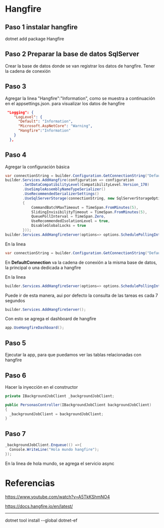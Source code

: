 # Hangfire

## Paso 1 instalar hangfire

dotnet add package Hangfire 

## Paso 2 Preparar la base de datos SqlServer

Crear la base de datos donde se van registrar los datos de hangfire. Tener la cadena de conexión

## Paso 3 

Agregar la linea "Hangfire":"Information", como se muestra a continuación en el appsettings.json. para visualizar los datos de hangfire
```json
 "Logging": {
    "LogLevel": {
      "Default": "Information",
      "Microsoft.AspNetCore": "Warning",
      "Hangfire":"Information"
    }
  },
```
## Paso 4
Agregar la configuración básica
```cs
var connectionString = builder.Configuration.GetConnectionString("DefaultConnection");
builder.Services.AddHangfire(configuration => configuration
        .SetDataCompatibilityLevel(CompatibilityLevel.Version_170)
        .UseSimpleAssemblyNameTypeSerializer()
        .UseRecommendedSerializerSettings()
        .UseSqlServerStorage(connectionString, new SqlServerStorageOptions
        {
            CommandBatchMaxTimeout = TimeSpan.FromMinutes(5),
            SlidingInvisibilityTimeout = TimeSpan.FromMinutes(5),
            QueuePollInterval = TimeSpan.Zero,
            UseRecommendedIsolationLevel = true,
            DisableGlobalLocks = true
        }));
builder.Services.AddHangfireServer(options=> options.SchedulePollingInterval = TimeSpan.FromSeconds(1));
```
En la linea

```cs
var connectionString = builder.Configuration.GetConnectionString("DefaultConnection");
```
En <b>DefaultConnection</b> va la cadena de conexión a la misma base de datos, la principal o una dedicada a hangfire


En la linea
```cs
builder.Services.AddHangfireServer(options=> options.SchedulePollingInterval = TimeSpan.FromSeconds(1));
```
Puede ir de esta manera, aui por defecto la consulta de las tareas es cada 7 segundos
```cs
builder.Services.AddHangfireServer();
```

Con esto se agrega el dashboard de hangfire
```cs
app.UseHangfireDashboard();
```
## Paso 5 
Ejecutar la app, para que puedamos ver las tablas relacionadas con hangfire

## Paso 6
Hacer la inyección en el constructor
```cs
private IBackgroundJobClient _backgroundJobClient;

public PersonasController(IBackgroundJobClient backgroundJobClient)
{
  _backgroundJobClient = backgroundJobClient;
}
```
## Paso 7
```cs
_backgroundJobClient.Enqueue(() =>{ 
  Console.WriteLine("Hola mundo hangfire");
});
```
En la linea de hola mundo, se agrega el servicio async

# Referencias

https://www.youtube.com/watch?v=A5TkKShmNO4

https://docs.hangfire.io/en/latest/

---
dotnet tool install --global dotnet-ef



